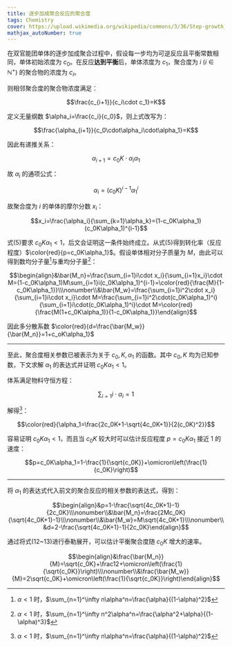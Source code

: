```yaml
---
title: 逐步加成聚合反应的聚合度
tags: Chemistry
cover: https://upload.wikimedia.org/wikipedia/commons/3/36/Step-growth_polymerization.jpg
mathjax_autoNumber: true
---
```

在双官能团单体的逐步加成聚合过程中，假设每一步均为可逆反应且平衡常数相同，单体初始浓度为 $c_0$。在反应**达到平衡**后，单体浓度为 $c_1$，聚合度为 $i\ (i\in\mathbb{N}^+)$ 的聚合物的浓度为 $c_i$。
<!--more-->

则相邻聚合度的聚合物浓度满足：

$$\frac{c_{i+1}}{c_i\cdot c_1}=K$$

定义无量纲数 $\alpha_i=\frac{c_i}{c_0}$，则上式改写为：

$$\frac{\alpha_{i+1}}{c_0\cdot\alpha_i\cdot\alpha_1}=K$$

因此有递推关系：

$$\alpha_{i+1}=c_0K\cdot\alpha_i\alpha_1$$

故 $\alpha_i$ 的通项公式：

$$\alpha_i=(c_0K)^{i-1}{\alpha_1}^i$$

故聚合度为 $i$ 的单体的摩尔分数 $x_i$：

$$x_i=\frac{\alpha_i}{\sum_{k=1}\alpha_k}=(1-c_0K\alpha_1)(c_0K\alpha_1)^{i-1}$$

式(5)要求 $c_0K\alpha_1<1$，后文会证明这一条件始终成立。从式(5)得到转化率（反应程度）$\color{red}{p=c_0K\alpha_1}$。假设单体相对分子质量为 $M$，由此可以得到数均分子量[^sum1]与重均分子量[^sum2]：

$$\begin{align}&\bar{M_n}=\frac{\sum_{i=1}i\cdot x_i}{\sum_{i=1}x_i}\cdot M=(1-c_0K\alpha_1)M\sum_{i=1}i(c_0K\alpha_1)^{i-1}=\color{red}{\frac{M}{1-c_0K\alpha_1}}\\\nonumber\\&\bar{M_w}=\frac{\sum_{i=1}i^2\cdot x_i}{\sum_{i=1}i\cdot x_i}\cdot M=\frac{\sum_{i=1}i^2\cdot(c_0K\alpha_1)^i}{\sum_{i=1}i\cdot(c_0K\alpha_1)^i}\cdot M=\color{red}{\frac{M(1+c_0K\alpha_1)}{1-c_0K\alpha_1}}\end{align}$$

因此多分散系数 $\color{red}{d=\frac{\bar{M_w}}{\bar{M_n}}=1+c_oK\alpha_1}$

---

至此，聚合度相关参数已被表示为关于 $c_0,K,\alpha_1$ 的函数。其中 $c_0,K$ 均为已知参数，下文求解 $\alpha_1$ 的表达式并证明 $c_0K\alpha_1<1$。

体系满足物料守恒方程：

$$\sum_{i=1}i\cdot\alpha_i=1$$

解得[^sum1]：

$$\color{red}{\alpha_1=\frac{2c_0K+1-\sqrt{4c_0K+1}}{2(c_0K)^2}}$$

容易证明 $c_0K\alpha_1<1$，而且当 $c_0K$ 较大时可以估计反应程度 $p=c_0K\alpha_1$ 接近 $1$ 的速度：

$$p=c_0K\alpha_1=1-\frac{1}{\sqrt{c_0K}}+\omicron\left(\frac{1}{c_0K}\right)$$

---

将 $\alpha_1$ 的表达式代入前文的聚合反应的相关参数的表达式，得到：

$$\begin{align}&p=1-\frac{\sqrt{4c_0K+1}-1}{2c_0K}\\\nonumber\\&\bar{M_n}=\frac{2Mc_0K}{\sqrt{4c_0K+1}-1}\\\nonumber\\&\bar{M_w}=M\sqrt{4c_0K+1}\\\nonumber\\&d=2-\frac{\sqrt{4c_0K+1}-1}{2c_0K}\end{align}$$

通过将式(12~13)进行泰勒展开，可以估计平衡聚合度随 $c_0K$ 增大的速率。

$$\begin{align}&\frac{\bar{M_n}}{M}=\sqrt{c_0K}+\frac12+\omicron\left(\frac{1}{\sqrt{c_0K}}\right)\\\nonumber\\&\frac{\bar{M_w}}{M}=2\sqrt{c_0K}+\omicron\left(\frac{1}{\sqrt{c_0K}}\right)\end{align}$$

[^sum1]:$\alpha<1$ 时，$\sum_{n=1}^\infty n\alpha^n=\frac{\alpha}{(1-\alpha)^2}$
[^sum2]:$\alpha<1$ 时，$\sum_{n=1}^\infty n^2\alpha^n=\frac{\alpha^2+\alpha}{(1-\alpha)^3}$

